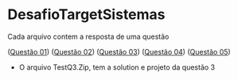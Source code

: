 # DesafioTargetSistemas

Cada arquivo contem a resposta de uma questão

([Questão 01](https://github.com/vladimirca2000/DesafioTargetSistemas/blob/master/questao01.md))
([Questão 02](https://github.com/vladimirca2000/DesafioTargetSistemas/blob/master/questao02.md))
([Questão 03](https://github.com/vladimirca2000/DesafioTargetSistemas/blob/master/questao03.md))
([Questão 04](https://github.com/vladimirca2000/DesafioTargetSistemas/blob/master/questao04.md))
([Questão 05](https://github.com/vladimirca2000/DesafioTargetSistemas/blob/master/questao05.md))

* O arquivo TestQ3.Zip, tem a solution e projeto da questão 3
